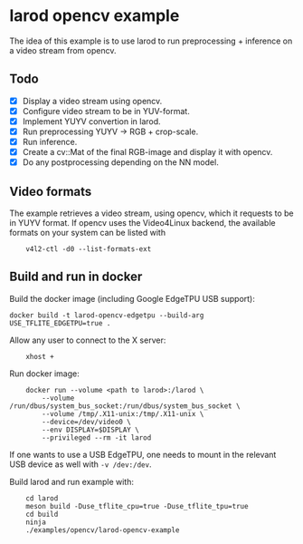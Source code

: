 larod opencv example
====================

The idea of this example is to use larod to run preprocessing + inference on
a video stream from opencv.

## Todo

- [x] Display a video stream using opencv.
- [x] Configure video stream to be in YUV-format.
- [x] Implement YUYV convertion in larod.
- [x] Run preprocessing YUYV -> RGB + crop-scale.
- [x] Run inference.
- [x] Create a cv::Mat of the final RGB-image and display it with opencv.
- [x] Do any postprocessing depending on the NN model.

## Video formats

The example retrieves a video stream, using opencv, which it requests to be in
YUYV format. If opencv uses the Video4Linux backend, the available formats on
your system can be listed with
```
    v4l2-ctl -d0 --list-formats-ext
```

## Build and run in docker

Build the docker image (including Google EdgeTPU USB support):
```
docker build -t larod-opencv-edgetpu --build-arg USE_TFLITE_EDGETPU=true .
```

Allow any user to connect to the X server:
```
    xhost +
```

Run docker image:
```
    docker run --volume <path to larod>:/larod \
        --volume /run/dbus/system_bus_socket:/run/dbus/system_bus_socket \
        --volume /tmp/.X11-unix:/tmp/.X11-unix \
        --device=/dev/video0 \
        --env DISPLAY=$DISPLAY \
        --privileged --rm -it larod
```
If one wants to use a USB EdgeTPU, one needs to mount in the relevant USB device
as well with `-v /dev:/dev`.

Build larod and run example with:
```
    cd larod
    meson build -Duse_tflite_cpu=true -Duse_tflite_tpu=true
    cd build
    ninja
    ./examples/opencv/larod-opencv-example
```

